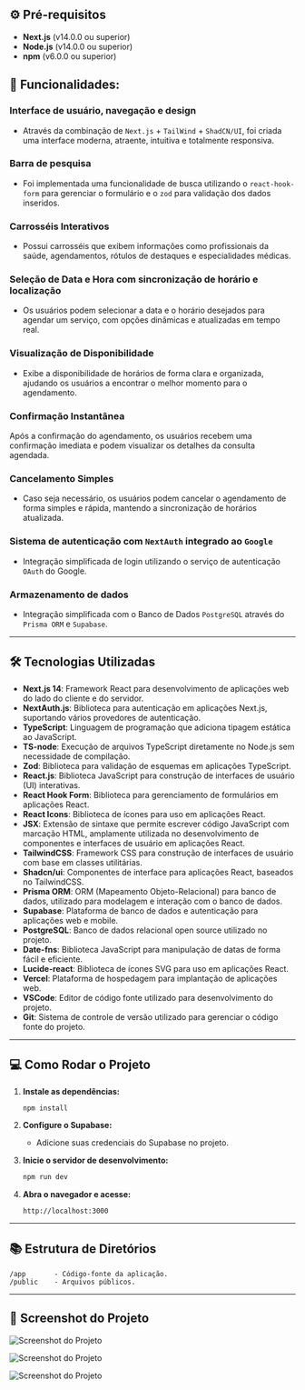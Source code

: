 ## ⚙ Pré-requisitos

- **Next.js** (v14.0.0 ou superior)
- **Node.js** (v14.0.0 ou superior)
- **npm** (v6.0.0 ou superior)

## 🚀 Funcionalidades:

### **Interface de usuário, navegação e design**
- Através da combinação de `Next.js` + `TailWind` + `ShadCN/UI`, foi criada uma interface moderna, atraente, intuitiva e totalmente responsiva.

### **Barra de pesquisa**
- Foi implementada uma funcionalidade de busca utilizando o `react-hook-form` para gerenciar o formulário e o `zod` para validação dos dados inseridos.

### **Carrosséis Interativos**
- Possui carrosséis que exibem informações como profissionais da saúde, agendamentos, rótulos de destaques e especialidades médicas.

### **Seleção de Data e Hora com sincronização de horário e localização**
- Os usuários podem selecionar a data e o horário desejados para agendar um serviço, com opções dinâmicas e atualizadas em tempo real.

### **Visualização de Disponibilidade**
- Exibe a disponibilidade de horários de forma clara e organizada, ajudando os usuários a encontrar o melhor momento para o agendamento.

### **Confirmação Instantânea**
Após a confirmação do agendamento, os usuários recebem uma confirmação imediata e podem visualizar os detalhes da consulta agendada.

### **Cancelamento Simples**
- Caso seja necessário, os usuários podem cancelar o agendamento de forma simples e rápida, mantendo a sincronização de horários atualizada.

### **Sistema de autenticação com `NextAuth` integrado ao `Google`**
- Integração simplificada de login utilizando o serviço de autenticação `OAuth` do Google.

### **Armazenamento de dados**
- Integração simplificada com o Banco de Dados `PostgreSQL` através do `Prisma ORM` e `Supabase`.

---

## 🛠 Tecnologias Utilizadas

- **Next.js 14**: Framework React para desenvolvimento de aplicações web do lado do cliente e do servidor.
- **NextAuth.js**: Biblioteca para autenticação em aplicações Next.js, suportando vários provedores de autenticação.
- **TypeScript**: Linguagem de programação que adiciona tipagem estática ao JavaScript.
- **TS-node**: Execução de arquivos TypeScript diretamente no Node.js sem necessidade de compilação.
- **Zod**: Biblioteca para validação de esquemas em aplicações TypeScript.
- **React.js**: Biblioteca JavaScript para construção de interfaces de usuário (UI) interativas.
- **React Hook Form**: Biblioteca para gerenciamento de formulários em aplicações React.
- **React Icons**: Biblioteca de ícones para uso em aplicações React.
- **JSX**: Extensão de sintaxe que permite escrever código JavaScript com marcação HTML, amplamente utilizada no desenvolvimento de componentes e interfaces de usuário em aplicações React.
- **TailwindCSS**: Framework CSS para construção de interfaces de usuário com base em classes utilitárias.
- **Shadcn/ui**: Componentes de interface para aplicações React, baseados no TailwindCSS.
- **Prisma ORM**: ORM (Mapeamento Objeto-Relacional) para banco de dados, utilizado para modelagem e interação com o banco de dados.
- **Supabase**: Plataforma de banco de dados e autenticação para aplicações web e mobile.
- **PostgreSQL**: Banco de dados relacional open source utilizado no projeto.
- **Date-fns**: Biblioteca JavaScript para manipulação de datas de forma fácil e eficiente.
- **Lucide-react**: Biblioteca de ícones SVG para uso em aplicações React.
- **Vercel**: Plataforma de hospedagem para implantação de aplicações web.
- **VSCode**: Editor de código fonte utilizado para desenvolvimento do projeto.
- **Git**: Sistema de controle de versão utilizado para gerenciar o código fonte do projeto.

---

## 💻 Como Rodar o Projeto

1. **Instale as dependências:**

   ```bash
   npm install
   ```

2. **Configure o Supabase:**
   - Adicione suas credenciais do Supabase no projeto.

3. **Inicie o servidor de desenvolvimento:**

   ```bash
   npm run dev
   ```

4. **Abra o navegador e acesse:**

   ```
   http://localhost:3000
   ```

---

## 📚 Estrutura de Diretórios

```
/app       - Código-fonte da aplicação.
/public    - Arquivos públicos.
```

---

## 📸 Screenshot do Projeto

![Screenshot do Projeto](https://cdn.discordapp.com/attachments/1349523436057268225/1349911112572993706/foto1__2025-03-13_at_20.38.15.jpeg?ex=67d4d231&is=67d380b1&hm=2b9bbfa064e21fd7f3c2b7dbfed4b42fa0be841f3609a0ed8bcb61b6e7f3bac9&)

![Screenshot do Projeto](https://cdn.discordapp.com/attachments/1349523436057268225/1349916467566481549/foto2__2025-03-13_at_21.11.51.jpeg?ex=67d4d72e&is=67d385ae&hm=e5921a2765f1764ce65fb30fa28087d0470843b2b985a7ebcc3ea40339a17ce5&)

![Screenshot do Projeto](https://cdn.discordapp.com/attachments/1349523436057268225/1349918132441190430/foto3_2025-03-13_at_21.52.24.jpeg?ex=67d4d8bb&is=67d3873b&hm=9b08ccf38eab8dabb9a61b736b0e4de0acc31c104972d4d3ad17dbf0aa7a62b9&)

